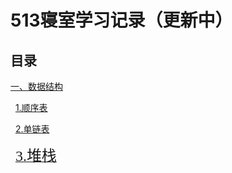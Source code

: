 # 513寝室学习记录（更新中） #
##  目录 ##
[一、数据结构](https://github.com/beautifulsakura/Kimi-no-ai/tree/master/%E6%95%B0%E6%8D%AE%E7%BB%93%E6%9E%84)

&nbsp;  [1.顺序表](https://github.com/beautifulsakura/Kimi-no-ai/tree/master/%E6%95%B0%E6%8D%AE%E7%BB%93%E6%9E%84/%E9%A1%BA%E5%BA%8F%E8%A1%A8)

&nbsp;  [2.单链表](https://github.com/beautifulsakura/Kimi-no-ai/tree/master/%E6%95%B0%E6%8D%AE%E7%BB%93%E6%9E%84/%E5%8D%95%E9%93%BE%E8%A1%A8)

&nbsp;  [<font face="新宋体" size=5>3.堆栈](https://github.com/beautifulsakura/Kimi-no-ai/tree/master/%E6%95%B0%E6%8D%AE%E7%BB%93%E6%9E%84/%E5%A0%86%E6%A0%88)